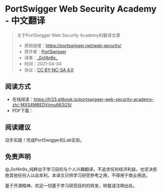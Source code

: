 # PortSwigger Web Security Academy - 中文翻译

> 关于PortSwigger Web Security Academy的翻译文章
> - 原始链接：https://portswigger.net/web-security/
> - 原作者：[PortSwigger](https://portswigger.net/)
> - 译者：[\_0xf4n9x\_](https://twitter.com/_0xf4n9x_)
> - 时间：2021-04-04
> - 协议：[CC BY-NC-SA 4.0](http://creativecommons.org/licenses/by-nc-sa/4.0/)


## 阅读方式

- 在线阅读：https://fr33.gitbook.io/portswigger-web-security-academy-zh/-MXS4M6EDVijmu663i25/
- PDF下载：


## 阅读建议

动手实践！完成PortSwigger的Lab实验。


## 免责声明

@\_0xf4n9x\_纯粹出于学习目的与个人兴趣翻译，不追求任何经济利益，也坚决拒绝其他任何人以此牟利。本译文只供学习研究参考之用，不得用于商业用途。

基于开源精神，欢迎一切基于学习研究目的的转发，转载请注明出处。







